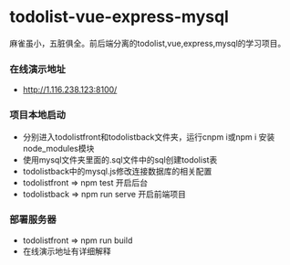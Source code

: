 # todolist-vue-express-mysql

麻雀虽小，五脏俱全。前后端分离的todolist,vue,express,mysql的学习项目。

### 在线演示地址

- http://1.116.238.123:8100/

### 项目本地启动

- 分别进入todolistfront和todolistback文件夹，运行cnpm i或npm i 安装node_modules模块
- 使用mysql文件夹里面的.sql文件中的sql创建todolist表
- todolistback中的mysql.js修改连接数据库的相关配置
- todolistfront  => npm test 开启后台
- todolistback  =>  npm run serve 开启前端项目

### 部署服务器

- todolistfront  => npm run build
- 在线演示地址有详细解释

